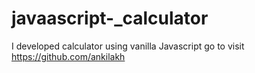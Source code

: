 # javaascript-_calculator
I developed  calculator using vanilla Javascript go to visit https://github.com/ankilakh
